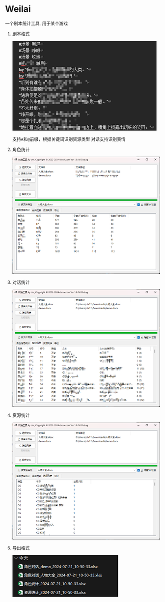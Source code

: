 # Weilai

一个剧本统计工具, 用于某个游戏

1. 剧本格式

   ![img](./resources/word.png)

    支持`#`和`@`前缀，根据关键词识别资源类型
    对话支持识别表情

2. 角色统计

   ![img](./resources/character.png)

3. 对话统计

   ![img](./resources/dialog.png)

4. 资源统计

   ![img](./resources/asset.png)

5. 导出格式

   ![img](./resources/dump.png)
